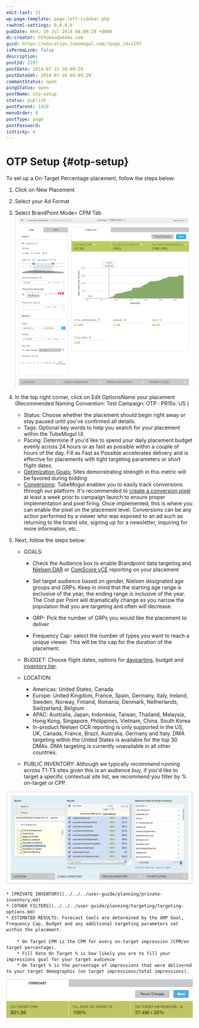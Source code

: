 ```yaml
---
edit-last: 21
wp-page-template: page-left-sidebar.php
rawhtml-settings: 0,0,0,0
pubDate: Wed, 16 Jul 2014 04:09:29 +0000
dc-creator: hthomas@adobe.com
guid: https://education.tubemogul.com/?page_id=2197
isPermaLink: false
description: 
postId: 2197
postDate: 2014-07-15 20:09:29
postDateGmt: 2014-07-16 04:09:29
commentStatus: open
pingStatus: open
postName: otp-setup
status: publish
postParent: 1428
menuOrder: 0
postType: page
postPassword: 
isSticky: 0
---
```


# OTP Setup {#otp-setup}

To set up a On-Target Percentage placement, follow the steps below:

1. Click on New Placement
1. Select your Ad Format
1. Select BrandPoint Mode> CPM Tab   
   [ ![](assets/otp-setup.png)](assets/otp-setup.png)

1. In the top right corner, click on Edit OptionsName your placement  (Recommended Naming Convention: Test Campaign: OTP : PR15s: US )

    * Status: Choose whether the placement should begin right away or stay paused until you've confirmed all details.
    * Tags: Optional key words to help you search for your placement within the TubeMogul UI.
    * Pacing: Determine if you'd like to spend your daily placement budget evenly across 24 hours or as fast as possible within a couple of hours of the day. Fill as Fast as Possible accelerates delivery and is effective for placements with tight targeting parameters or short flight dates.
    * [Optimization Goals:](../../../user-guide/optimization/optimization-goals.md) Sites demonstrating strength in this metric will be favored during bidding
    * [Conversions](conversions.md): TubeMogul enables you to easily track conversions through our platform. It's recommended to  [create a conversion pixel](conversions.md) at least a week prior to campaign launch to ensure proper implementation and pixel firing. Once implemented, this is where you can enable the pixel on the placement level. Conversions can be any action performed by a viewer who was exposed to an ad such as returning to the brand site, signing up for a newsletter, inquiring for more information, etc.

1. Next, follow the steps below:

    * GOALS:

        * Check the Audience box to enable Brandpoint data targeting and [Nielsen DAR](../../../user-guide/measurement/nielsen-ocr-reporting.md) or [ComScore vCE](../../../user-guide/measurement/comscore-vce.md) reporting on your placement
        
        * Set target audience based on gender, Nielsen designated age groups and GRPs. Keep in mind that the starting age range is exclusive of the year; the ending range is inclusive of the year. The Cost per Point will dramatically change as you narrow the population that you are targeting and often will decrease.
        * GRP- Pick the number of GRPs you would like the placement to deliver
        * Frequency Cap- select the number of types you want to reach a unique viewer. This will be the cap for the duration of the placement.

    * BUDGET: Choose flight dates, options for [dayparting](../../../user-guide/planning/targeting/targeting-options.md), budget and  [inventory tier](../../../user-guide/planning/brand-safety/sitesafe-quality.md).
    
    * LOCATION:

        * Americas: United States, Canada
        * Europe: United Kingdom, France, Spain, Germany, Italy, Ireland, Sweden, Norway, Finland, Romania, Denmark, Netherlands, Switzerland, Belgium
        * APAC: Australia, Japan, Indonesia, Taiwan, Thailand, Malaysia, Hong Kong, Singapore, Philippines, Vietnam, China, South Korea
        * In-product Nielsen OCR reporting is only supported in the US, UK, Canada, France, Brazil, Australia, Germany and Italy. DMA targeting within the United States is available for the top 30 DMAs. DMA targeting is currently unavailable in all other countries.

    * PUBLIC INVENTORY: Although we typically recommend running across T1-T3 sites given this is an audience buy, if you'd like to target a specific contextual site list, we recommend you filter by % on-target  or CPP.

[ ![bp - site cat](assets/bp-site-cat-1024x510.jpeg)](assets/bp-site-cat.jpeg)

    * [PRIVATE INVENTORY](../../../user-guide/planning/private-inventory.md)
    * [OTHER FILTERS](../../../user-guide/planning/targeting/targeting-options.md)
    * ESTIMATED RESULTS: Forecast tools are determined by the GRP Goal, Frequency Cap, Budget and any additional targeting parameters set within the placement.
    
        * On Target CPM is the CPM for every on-target impression (CPM/on target percentage).
        * Fill Rate On Target % is how likely you are to fill your impressions goal for your target audience
        * On Target % is the percentage of impressions that were delivered to your target demographic (on target impressions/total impressions).
        
[ ![bp - forecast](assets/forecast-otp.png)](assets/forecast-otp.png)
